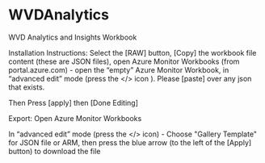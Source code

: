 # WVDAnalytics
WVD Analytics and Insights Workbook

Installation Instructions:
Select the [RAW] button, [Copy] the workbook file content (these are JSON files), open Azure Monitor Workbooks (from portal.azure.com) - open the “empty” Azure Monitor Workbook, in “advanced edit” mode (press the </> icon ). Please [paste] over any json that exists.

Then Press [apply] then [Done Editing]

Export:
Open Azure Monitor Workbooks

In “advanced edit” mode (press the </> icon) - Choose "Gallery Template" for JSON file or ARM, then press the blue arrow (to the left of the [Apply] button) to download the file
